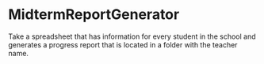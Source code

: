# MidtermReportGenerator
Take a spreadsheet that has information for every student in the school and generates a progress report that is located in a folder with the teacher name.
